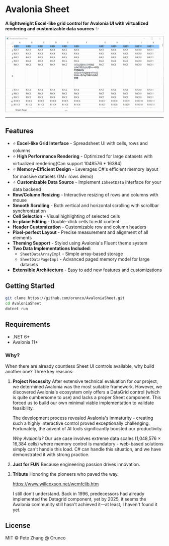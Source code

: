 # Avalonia Sheet

**A lightweight Excel-like grid control for Avalonia UI with virtualized rendering and customizable data sources** ✨

![Avalonia Sheet](./preview.gif)

---

## Features

- ⭐️ **Excel-like Grid Interface** - Spreadsheet UI with cells, rows and columns
- ⭐️ **High Performance Rendering** - Optimized for large datasets with virtualized rendering(Can support 1048576 *  16384)
- ⭐️ **Memory-Efficient Design** - Leverages C#'s efficient memory layout for massive datasets (1M+ rows demo)
- ⭐️ **Customizable Data Source** - Implement `ISheetData` interface for your data backend
- **Row/Column Resizing** - Interactive resizing of rows and columns with mouse
- **Smooth Scrolling** - Both vertical and horizontal scrolling with scrollbar synchronization
- **Cell Selection** - Visual highlighting of selected cells
- **In-place Editing** - Double-click cells to edit content
- **Header Customization** - Customizable row and column headers
- **Pixel-perfect Layout** - Precise measurement and alignment of all elements
- **Theming Support** - Styled using Avalonia's Fluent theme system
- **Two Data Implementations Included**:
  - `SheetDataArrayImpl` - Simple array-based storage
  - `SheetDataPageImpl` - Advanced paged memory model for large datasets
- **Extensible Architecture** - Easy to add new features and customizations

## Getting Started

```bash
git clone https://github.com/orunco/AvaloniaSheet.git
cd AvaloniaSheet
dotnet run
```

## Requirements

- .NET 6+
- Avalonia 11+

### Why? 

When there are already countless Sheet UI controls available, why build another one? Three key reasons:

1. **Project Necessity**
   After extensive technical evaluation for our project, we determined Avalonia was the most suitable framework. However, we discovered Avalonia's ecosystem only offers a DataGrid control (which is quite cumbersome to use) and lacks a proper Sheet component. This forced us to build our own minimal viable implementation to validate feasibility.

   The development process revealed Avalonia's immaturity - creating such a highly interactive control proved exceptionally challenging. Fortunately, the advent of AI tools significantly boosted our productivity.

   *Why Avalonia?*
   Our use case involves extreme data scales (1,048,576 × 16,384 cells) where memory control is mandatory - web-based solutions simply can't handle this load. C# can handle this situation, and we have demonstrated it with strong practice.

2. **Just for FUN**
   Because engineering passion drives innovation.

3. **Tribute**
   Honoring the pioneers who paved the way. 

   https://www.willcoxson.net/wcmfclib.htm

   I still don't understand. Back in 1996, predecessors had already implemented the Datagrid component, yet by 2025, it seems the Avalonia community still hasn't achieved it—at least, I haven't found it yet.

## License

MIT © Pete Zhang @ Orunco